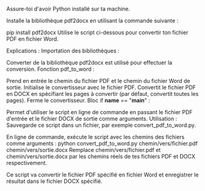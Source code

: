 Assure-toi d'avoir Python installé sur ta machine.

Installe la bibliothèque pdf2docx en utilisant la commande suivante :

pip install pdf2docx
Utilise le script ci-dessous pour convertir ton fichier PDF en fichier Word.

Explications :
Importation des bibliothèques :

Converter de la bibliothèque pdf2docx est utilisé pour effectuer la conversion.
Fonction pdf_to_word :

Prend en entrée le chemin du fichier PDF et le chemin du fichier Word de sortie.
Initialise le convertisseur avec le fichier PDF.
Convertit le fichier PDF en DOCX en spécifiant les pages à convertir (par défaut, convertit toutes les pages).
Ferme le convertisseur.
Bloc if __name__ == "__main__" :

Permet d'utiliser le script en ligne de commande en passant le fichier PDF d'entrée et le fichier DOCX de sortie comme arguments.
Utilisation :
Sauvegarde ce script dans un fichier, par exemple convert_pdf_to_word.py.

En ligne de commande, exécute le script avec les chemins des fichiers comme arguments :
python convert_pdf_to_word.py chemin/vers/fichier.pdf chemin/vers/sortie.docx
Remplace chemin/vers/fichier.pdf et chemin/vers/sortie.docx par les chemins réels de tes fichiers PDF et DOCX respectivement.

Ce script va convertir le fichier PDF spécifié en fichier Word et enregistrer le résultat dans le fichier DOCX spécifié.
